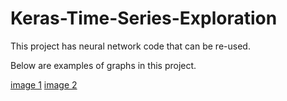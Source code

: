 # Keras-Time-Series-Exploration

This project has neural network code that can be re-used.  

Below are examples of graphs in this project.

[image 1](images/1.png)
[image 2](images/2.png)
